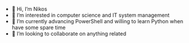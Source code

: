 - 👋 Hi, I’m Nikos
- 👀 I’m interested in computer science and IT system management
- 🌱 I’m currently advancing PowerShell and willing to learn Python when have some spare time
- 💞️ I’m looking to collaborate on anything related
